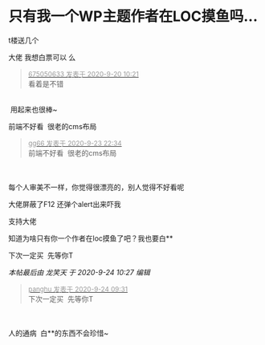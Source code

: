 # 只有我一个WP主题作者在LOC摸鱼吗...


t楼送几个<img src="static/image/smiley/default/lol.gif" smilieid="12" border="0" alt="" />

大佬 我想白票可以 么 <img src="static/image/smiley/default/sad.gif" smilieid="2" border="0" alt="" />

<div class="quote"><blockquote><font size="2"><a href="https://www.hostloc.com/forum.php?mod=redirect&amp;goto=findpost&amp;pid=9196958&amp;ptid=745685" target="_blank"><font color="#999999">675050633 发表于 2020-9-20 10:21</font></a></font><br />
看着是不错</blockquote></div><br />
<img src="static/image/smiley/yct/008.gif" smilieid="39" border="0" alt="" /> 用起来也很棒~

前端不好看&nbsp;&nbsp;很老的cms布局

<div class="quote"><blockquote><font size="2"><a href="https://www.hostloc.com/forum.php?mod=redirect&amp;goto=findpost&amp;pid=9213801&amp;ptid=745685" target="_blank"><font color="#999999">gg66 发表于 2020-9-23 22:34</font></a></font><br />
前端不好看&nbsp;&nbsp;很老的cms布局</blockquote></div><br />
<br />
每个人审美不一样，你觉得很漂亮的，别人觉得不好看呢<img src="static/image/smiley/yct/007.gif" smilieid="46" border="0" alt="" />

大佬屏蔽了F12 还弹个alert出来吓我<img src="static/image/smiley/default/lol.gif" smilieid="12" border="0" alt="" /> 

支持大佬<img src="static/image/smiley/yct/007.gif" smilieid="46" border="0" alt="" /><img id="aimg_fVYUP" onclick="zoom(this, this.src, 0, 0, 0)" class="zoom" src="https://cdn.jsdelivr.net/gh/hishis/forum-master/public/images/patch.gif" onmouseover="img_onmouseoverfunc(this)" onload="thumbImg(this)" border="0" alt="" />

知道为啥只有你一个作者在loc摸鱼了吧？我也要白**

下次一定买&nbsp;&nbsp;先等你T

<i class="pstatus"> 本帖最后由 龙笑天 于 2020-9-24 10:27 编辑 </i><br />
<div class="quote"><blockquote><font size="2"><a href="https://www.hostloc.com/forum.php?mod=redirect&amp;goto=findpost&amp;pid=9214779&amp;ptid=745685" target="_blank"><font color="#999999">panghu 发表于 2020-9-24 09:31</font></a></font><br />
下次一定买&nbsp;&nbsp;先等你T</blockquote></div><br />
<br />
人的通病&nbsp;&nbsp;白**的东西不会珍惜~<img src="static/image/smiley/yct/007.gif" smilieid="46" border="0" alt="" />
